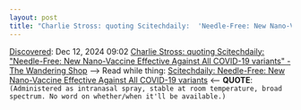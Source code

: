 ```yaml
---
layout: post
title: "Charlie Stross: quoting Scitechdaily:  'Needle-Free: New Nano-Vaccine Effective Against All COVID-19 variants' - The Wandering Shop"
---
```

[Discovered](http://rolandtanglao.com/2020/07/29/p1-blogthis-checkvist-list-links-to-blog/): Dec 12, 2024 09:02 [Charlie Stross: quoting Scitechdaily:  "Needle-Free: New Nano-Vaccine Effective Against All COVID-19 variants" - The Wandering Shop](https://wandering.shop/@cstross/113640882989709521) --> Read while thing: [Scitechdaily: Needle-Free: New Nano-Vaccine Effective Against All COVID-19 variants](https://scitechdaily.com/needle-free-new-nano-vaccine-effective-against-all-covid-19-variants/) <-- **QUOTE**: `(Administered as intranasal spray, stable at room temperature, broad spectrum. No word on whether/when it'll be available.)`
